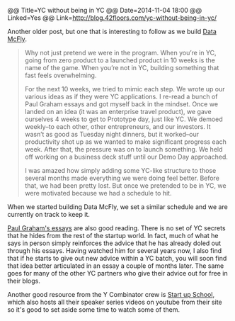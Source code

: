 @@ Title=YC without being in YC
@@ Date=2014-11-04 18:00
@@ Linked=Yes
@@ Link=http://blog.42floors.com/yc-without-being-in-yc/

Another older post, but one that is interesting to follow as we build [Data McFly](http://datamcfly.com).

> Why not just pretend we were in the program.  When you’re in YC, going from zero product to a launched product in 10 weeks is the name of the game.  When you’re not in YC, building something that fast feels overwhelming.
> 
> For the next 10 weeks, we tried to mimic each step.  We wrote up our various ideas as if they were YC applications.  I re-read a bunch of Paul Graham essays and got myself back in the mindset.  Once we landed on an idea (it was an enterprise travel product), we gave ourselves 4 weeks to get to Prototype day, just like YC.  We demoed weekly–to each other, other entrepreneurs, and our investors.  It wasn’t as good as Tuesday night dinners, but it worked–our productivity shot up as we wanted to make significant progress each week.  After that, the pressure was on to launch something.  We held off working on a business deck stuff until our Demo Day approached.
> 
> I was amazed how simply adding some YC-like structure to those several months made everything we were doing feel better.  Before that, we had been pretty lost.   But once we pretended to be in YC, we were motivated because we had a schedule to hit.

When we started building Data McFly, we set a similar schedule and we are currently on track to keep it.

[Paul Graham's essays](http://www.paulgraham.com/articles.html) are also good reading. There is no set of  YC secrets that he hides from the rest of the startup world.  In fact, much of what he says in person simply reinforces the advice that he has already doled out through his essays.  Having watched him for several years now, I also find that if he starts to give out new advice within a YC batch, you will soon find that idea better articulated in an essay a couple of months later.  The same goes for many of the other YC partners who give their advice out for free in their blogs.

Another good resource from the Y Combinator crew is [Start up School](http://www.startupschool.org/), which also hosts all their speaker series videos on youtube from their site so it's good to set aside some time to watch some of them.